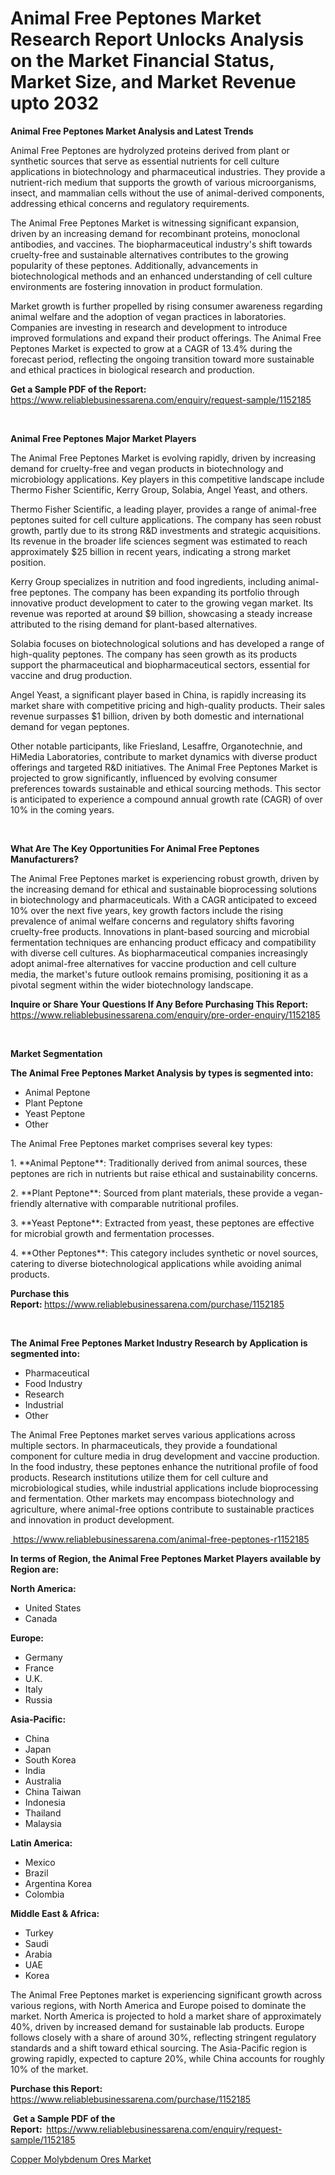 <p><h1>Animal Free Peptones Market Research Report Unlocks Analysis on the Market Financial Status, Market Size, and Market Revenue upto 2032</h1></p><p><strong>Animal Free Peptones Market Analysis and Latest Trends</strong></p>
<p><p>Animal Free Peptones are hydrolyzed proteins derived from plant or synthetic sources that serve as essential nutrients for cell culture applications in biotechnology and pharmaceutical industries. They provide a nutrient-rich medium that supports the growth of various microorganisms, insect, and mammalian cells without the use of animal-derived components, addressing ethical concerns and regulatory requirements.</p><p>The Animal Free Peptones Market is witnessing significant expansion, driven by an increasing demand for recombinant proteins, monoclonal antibodies, and vaccines. The biopharmaceutical industry's shift towards cruelty-free and sustainable alternatives contributes to the growing popularity of these peptones. Additionally, advancements in biotechnological methods and an enhanced understanding of cell culture environments are fostering innovation in product formulation.</p><p>Market growth is further propelled by rising consumer awareness regarding animal welfare and the adoption of vegan practices in laboratories. Companies are investing in research and development to introduce improved formulations and expand their product offerings. The Animal Free Peptones Market is expected to grow at a CAGR of 13.4% during the forecast period, reflecting the ongoing transition toward more sustainable and ethical practices in biological research and production.</p></p>
<p><strong>Get a Sample PDF of the Report:&nbsp;</strong> <a href="https://www.reliablebusinessarena.com/enquiry/request-sample/1152185?utm_campaign=2185&utm_medium=2&utm_source=Github&utm_content=ia&utm_term=04042025&utm_id=animal-free-peptones">https://www.reliablebusinessarena.com/enquiry/request-sample/1152185</a></p>
<p>&nbsp;</p>
<p><strong>Animal Free Peptones Major Market Players</strong></p>
<p><p>The Animal Free Peptones Market is evolving rapidly, driven by increasing demand for cruelty-free and vegan products in biotechnology and microbiology applications. Key players in this competitive landscape include Thermo Fisher Scientific, Kerry Group, Solabia, Angel Yeast, and others.</p><p>Thermo Fisher Scientific, a leading player, provides a range of animal-free peptones suited for cell culture applications. The company has seen robust growth, partly due to its strong R&D investments and strategic acquisitions. Its revenue in the broader life sciences segment was estimated to reach approximately $25 billion in recent years, indicating a strong market position.</p><p>Kerry Group specializes in nutrition and food ingredients, including animal-free peptones. The company has been expanding its portfolio through innovative product development to cater to the growing vegan market. Its revenue was reported at around $9 billion, showcasing a steady increase attributed to the rising demand for plant-based alternatives.</p><p>Solabia focuses on biotechnological solutions and has developed a range of high-quality peptones. The company has seen growth as its products support the pharmaceutical and biopharmaceutical sectors, essential for vaccine and drug production.</p><p>Angel Yeast, a significant player based in China, is rapidly increasing its market share with competitive pricing and high-quality products. Their sales revenue surpasses $1 billion, driven by both domestic and international demand for vegan peptones. </p><p>Other notable participants, like Friesland, Lesaffre, Organotechnie, and HiMedia Laboratories, contribute to market dynamics with diverse product offerings and targeted R&D initiatives. The Animal Free Peptones Market is projected to grow significantly, influenced by evolving consumer preferences towards sustainable and ethical sourcing methods. This sector is anticipated to experience a compound annual growth rate (CAGR) of over 10% in the coming years.</p></p>
<p>&nbsp;</p>
<p><strong>What Are The Key Opportunities For Animal Free Peptones Manufacturers?</strong></p>
<p><p>The Animal Free Peptones market is experiencing robust growth, driven by the increasing demand for ethical and sustainable bioprocessing solutions in biotechnology and pharmaceuticals. With a CAGR anticipated to exceed 10% over the next five years, key growth factors include the rising prevalence of animal welfare concerns and regulatory shifts favoring cruelty-free products. Innovations in plant-based sourcing and microbial fermentation techniques are enhancing product efficacy and compatibility with diverse cell cultures. As biopharmaceutical companies increasingly adopt animal-free alternatives for vaccine production and cell culture media, the market's future outlook remains promising, positioning it as a pivotal segment within the wider biotechnology landscape.</p></p>
<p><strong>Inquire or Share Your Questions If Any Before Purchasing This Report:</strong> <a href="https://www.reliablebusinessarena.com/enquiry/pre-order-enquiry/1152185?utm_campaign=2185&utm_medium=2&utm_source=Github&utm_content=ia&utm_term=04042025&utm_id=animal-free-peptones">https://www.reliablebusinessarena.com/enquiry/pre-order-enquiry/1152185</a></p>
<p>&nbsp;</p>
<p><strong>Market Segmentation</strong></p>
<p><strong>The Animal Free Peptones Market Analysis by types is segmented into:</strong></p>
<p><ul><li>Animal Peptone</li><li>Plant Peptone</li><li>Yeast Peptone</li><li>Other</li></ul></p>
<p><p>The Animal Free Peptones market comprises several key types: </p><p>1. **Animal Peptone**: Traditionally derived from animal sources, these peptones are rich in nutrients but raise ethical and sustainability concerns. </p><p>2. **Plant Peptone**: Sourced from plant materials, these provide a vegan-friendly alternative with comparable nutritional profiles. </p><p>3. **Yeast Peptone**: Extracted from yeast, these peptones are effective for microbial growth and fermentation processes. </p><p>4. **Other Peptones**: This category includes synthetic or novel sources, catering to diverse biotechnological applications while avoiding animal products.</p></p>
<p><strong>Purchase this Report:&nbsp;</strong><a href="https://www.reliablebusinessarena.com/purchase/1152185?utm_campaign=2185&utm_medium=2&utm_source=Github&utm_content=ia&utm_term=04042025&utm_id=animal-free-peptones">https://www.reliablebusinessarena.com/purchase/1152185</a></p>
<p>&nbsp;</p>
<p><strong>The Animal Free Peptones Market Industry Research by Application is segmented into:</strong></p>
<p><ul><li>Pharmaceutical</li><li>Food Industry</li><li>Research</li><li>Industrial</li><li>Other</li></ul></p>
<p><p>The Animal Free Peptones market serves various applications across multiple sectors. In pharmaceuticals, they provide a foundational component for culture media in drug development and vaccine production. In the food industry, these peptones enhance the nutritional profile of food products. Research institutions utilize them for cell culture and microbiological studies, while industrial applications include bioprocessing and fermentation. Other markets may encompass biotechnology and agriculture, where animal-free options contribute to sustainable practices and innovation in product development.</p></p>
<p><a href="https://www.reliablebusinessarena.com/animal-free-peptones-r1152185?utm_campaign=2185&utm_medium=2&utm_source=Github&utm_content=ia&utm_term=04042025&utm_id=animal-free-peptones">&nbsp;https://www.reliablebusinessarena.com/animal-free-peptones-r1152185</a></p>
<p><strong>In terms of Region, the Animal Free Peptones Market Players available by Region are:</strong></p>
<p>
    <p> <strong> North America: </strong>
        <ul>
            <li>United States</li>
            <li>Canada</li>
        </ul>
        </p> 
    <p> <strong> Europe: </strong>
        <ul>
            <li>Germany</li>
            <li>France</li>
            <li>U.K.</li>
            <li>Italy</li>
            <li>Russia</li>
        </ul>
        </p> 
    <p> <strong> Asia-Pacific: </strong>
        <ul>
            <li>China</li>
            <li>Japan</li>
            <li>South Korea</li>
            <li>India</li>
            <li>Australia</li>
            <li>China Taiwan</li>
            <li>Indonesia</li>
            <li>Thailand</li>
            <li>Malaysia</li>
        </ul>
        </p> 
    <p> <strong> Latin America: </strong>
        <ul>
            <li>Mexico</li>
            <li>Brazil</li>
            <li>Argentina Korea</li>
            <li>Colombia</li>
        </ul>
        </p> 
    <p> <strong> Middle East & Africa: </strong>
        <ul>
            <li>Turkey</li>
            <li>Saudi</li>
            <li>Arabia</li>
            <li>UAE</li>
            <li>Korea</li>
        </ul>
    </p>
    </p>
<p><p>The Animal Free Peptones market is experiencing significant growth across various regions, with North America and Europe poised to dominate the market. North America is projected to hold a market share of approximately 40%, driven by increased demand for sustainable lab products. Europe follows closely with a share of around 30%, reflecting stringent regulatory standards and a shift toward ethical sourcing. The Asia-Pacific region is growing rapidly, expected to capture 20%, while China accounts for roughly 10% of the market.</p></p>
<p><strong>Purchase this Report: </strong><a href="https://www.reliablebusinessarena.com/purchase/1152185?utm_campaign=2185&utm_medium=2&utm_source=Github&utm_content=ia&utm_term=04042025&utm_id=animal-free-peptones">https://www.reliablebusinessarena.com/purchase/1152185</a></p>
<p>&nbsp;<strong>Get a Sample PDF of the Report:&nbsp;&nbsp;</strong><a href="https://www.reliablebusinessarena.com/enquiry/request-sample/1152185?utm_campaign=2185&utm_medium=2&utm_source=Github&utm_content=ia&utm_term=04042025&utm_id=animal-free-peptones">https://www.reliablebusinessarena.com/enquiry/request-sample/1152185</a></p>
<p><strong></strong></p>
<p><p><a href="https://github.com/luckyshygirl/Market-Research-Report-List-7/blob/main/copper-molybdenum-ores-market.md?utm_campaign=2185&utm_medium=2&utm_source=Github&utm_content=ia&utm_term=04042025&utm_id=animal-free-peptones">Copper Molybdenum Ores Market</a></p></p>